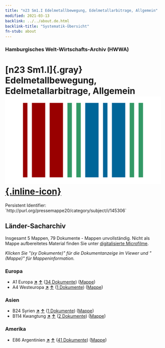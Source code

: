 ```yaml
---
title: "n23 Sm1.I Edelmetallbewegung, Edelmetallarbitrage, Allgemein"
modified: 2021-03-13
backlink: ../../about.de.html
backlink-title: "Systematik-Übersicht"
fn-stub: about
---
```


### Hamburgisches Welt-Wirtschafts-Archiv (HWWA)

# [n23 Sm1.I]{.gray}&#8201; Edelmetallbewegung, Edelmetallarbitrage, Allgemein &#160; [![Wikidata](/images/Wikidata-logo.svg "Wikidata"){.inline-icon}](http://www.wikidata.org/entity/Q104710973)

<div class="hint">Persistent Identifier: `http://purl.org/pressemappe20/category/subject/i/145306`</div>







## Länder-Sacharchiv




Insgesamt 5 Mappen, 79 Dokumente - Mappen unvollständig.
Nicht als Mappe aufbereitetes Material finden Sie unter [digitalisierte Microfilme](/film/h1_sh.de.html).

_Klicken Sie "(xy Dokumente)" für die Dokumentanzeige im Viewer und "(Mappe)" für Mappeninformation._




### Europa

- A1 Europa [**&nearr;**](../../../geo/i/140892/about.de.html "Europa (alle Mappen)") [**&uarr;**](../../../geo/about.de.html#A1 "Ländersystematik") (<a href="https://pm20.zbw.eu/iiifview/folder/sh/140892,145306" title="über: Europa : Edelmetallbewegung, Edelmetallarbitrage, Allgemein" target="_blank">34 Dokumente</a>) ([Mappe](../../../../folder/sh/1408xx/140892/1453xx/145306/about.de.html))
- A4 Westeuropa [**&nearr;**](../../../geo/i/140897/about.de.html "Westeuropa (alle Mappen)") [**&uarr;**](../../../geo/about.de.html#A4 "Ländersystematik") (<a href="https://pm20.zbw.eu/iiifview/folder/sh/140897,145306" title="über: Westeuropa : Edelmetallbewegung, Edelmetallarbitrage, Allgemein" target="_blank">1 Dokumente</a>) ([Mappe](../../../../folder/sh/1408xx/140897/1453xx/145306/about.de.html))

### Asien

- B24 Syrien [**&nearr;**](../../../geo/i/141114/about.de.html "Syrien (alle Mappen)") [**&uarr;**](../../../geo/about.de.html#B24 "Ländersystematik") (<a href="https://pm20.zbw.eu/iiifview/folder/sh/141114,145306" title="über: Syrien : Edelmetallbewegung, Edelmetallarbitrage, Allgemein" target="_blank">1 Dokumente</a>) ([Mappe](../../../../folder/sh/1411xx/141114/1453xx/145306/about.de.html))
- B114 Kwangtung [**&nearr;**](../../../geo/i/141275/about.de.html "Kwangtung (alle Mappen)") [**&uarr;**](../../../geo/about.de.html#B114 "Ländersystematik") (<a href="https://pm20.zbw.eu/iiifview/folder/sh/141275,145306" title="über: Kwangtung : Edelmetallbewegung, Edelmetallarbitrage, Allgemein" target="_blank">2 Dokumente</a>) ([Mappe](../../../../folder/sh/1412xx/141275/1453xx/145306/about.de.html))

### Amerika

- E86 Argentinien [**&nearr;**](../../../geo/i/141692/about.de.html "Argentinien (alle Mappen)") [**&uarr;**](../../../geo/about.de.html#E86 "Ländersystematik") (<a href="https://pm20.zbw.eu/iiifview/folder/sh/141692,145306" title="über: Argentinien : Edelmetallbewegung, Edelmetallarbitrage, Allgemein" target="_blank">41 Dokumente</a>) ([Mappe](../../../../folder/sh/1416xx/141692/1453xx/145306/about.de.html))









